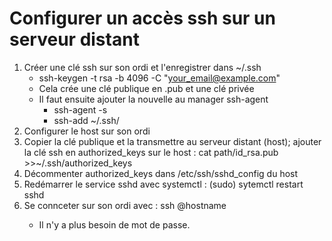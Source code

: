 # Configurer un accès ssh sur un serveur distant
1. Créer une clé ssh sur son ordi et l'enregistrer dans ~/.ssh
    * ssh-keygen -t rsa -b 4096 -C "your_email@example.com"
    * Cela crée une clé publique en .pub et une clé privée
    * Il faut ensuite ajouter la nouvelle au manager ssh-agent
        * ssh-agent -s
        * ssh-add ~/.ssh/<private id_rsa name>
2. Configurer le host sur son ordi
3. Copier la clé publique et la transmettre au serveur distant (host); ajouter la clé ssh en authorized_keys sur le host : cat path/id_rsa.pub >>~/.ssh/authorized_keys
4. Décommenter authorized_keys dans /etc/ssh/sshd_config du host
5. Redémarrer le service sshd avec systemctl : (sudo) sytemctl restart sshd
6. Se connceter sur son ordi avec : ssh <user>@hostname 
    * Il n'y a plus besoin de mot de passe.
